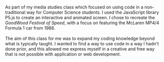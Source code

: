 As part of my media studies class which focused on using code in a
                    non-traditional way for Computer Science students. I used the JavaScript
                    library P5.js to create an interactive and animated screen. I chose to
                    recreate the <i>GoodWood Festival of Speed</i>, with a focus on featuring
                    the McLaren MP4/4 Formula 1 car from 1988. <br/><br/>
                    The aim of this class for me was to expand my coding knowledge beyond
                    what is typically taught. I wanted to find a way to use code in a way I hadn't
                    done prior, and this allowed me express myself in a creative and free way that
                    is not possible with application or web development.
